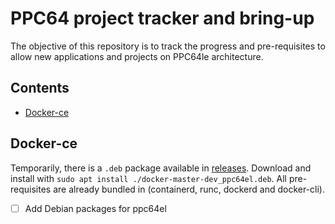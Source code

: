 # PPC64 project tracker and bring-up  <!-- omit in toc -->

The objective of this repository is to track the progress and pre-requisites to allow new applications and projects on PPC64le architecture.

## Contents  <!-- omit in toc -->

* [Docker-ce](#docker-ce)

## Docker-ce

Temporarily, there is a `.deb` package available in [releases](https://github.com/carlosedp/ppc64-bringup/releases/download/v1.0/docker-master-dev_ppc64el.deb). Download and install with `sudo apt install ./docker-master-dev_ppc64el.deb`. All pre-requisites are already bundled in (containerd, runc, dockerd and docker-cli).

* [ ] Add Debian packages for ppc64el


